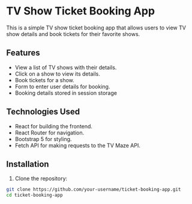 # TV Show Ticket Booking App

This is a simple TV show ticket booking app that allows users to view TV show details and book tickets for their favorite shows.

## Features

- View a list of TV shows with their details.
- Click on a show to view its details.
- Book tickets for a show.
- Form to enter user details for booking.
- Booking details stored in session storage

## Technologies Used

- React for building the frontend.
- React Router for navigation.
- Bootstrap 5 for styling.
- Fetch API for making requests to the TV Maze API.

## Installation

1. Clone the repository:

```bash
git clone https://github.com/your-username/ticket-booking-app.git
cd ticket-booking-app
